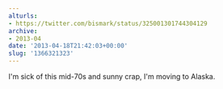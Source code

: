 ```yaml
---
alturls:
- https://twitter.com/bismark/status/325001301744304129
archive:
- 2013-04
date: '2013-04-18T21:42:03+00:00'
slug: '1366321323'
---
```


I'm sick of this mid-70s and sunny crap, I'm moving to Alaska.

